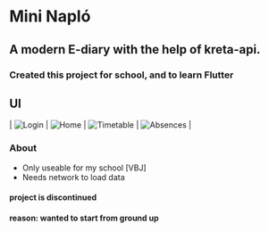 # Mini Napló

## A modern E-diary with the help of kreta-api. 
### Created this project for school, and to learn Flutter 

## UI
| ![Login](assets/ui_examples/login_ui.png) | ![Home](assets/ui_examples/main_page.png) | ![Timetable](assets/ui_examples/timetable_page.png) | ![Absences](assets/ui_examples/absences_page.png) |

### About
- Only useable for my school [VBJ] 
- Needs network to load data

#### project is discontinued
#### reason: wanted to start from ground up 





